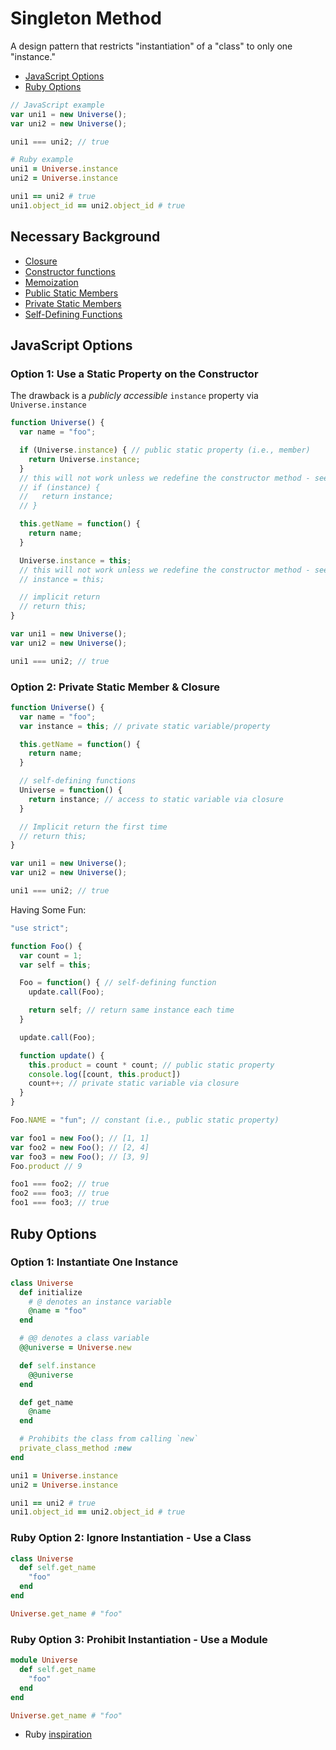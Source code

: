 # Singleton Method

A design pattern that restricts "instantiation" of a "class" to only one "instance."

* [JavaScript Options](#javascript-options)
* [Ruby Options](#ruby-options)

```JavaScript
// JavaScript example
var uni1 = new Universe();
var uni2 = new Universe();

uni1 === uni2; // true
```

```Ruby
# Ruby example
uni1 = Universe.instance
uni2 = Universe.instance

uni1 == uni2 # true
uni1.object_id == uni2.object_id # true
```

## Necessary Background

* [Closure](/functions/closure.md)
* [Constructor functions](/functions/constructor_functions.md)
* [Memoization](/functions/memoization.md)
* [Public Static Members](/functions/public_static_members.md)
* [Private Static Members](/functions/private_static_members.md)
* [Self-Defining Functions](/functions/private_static_members.md)

## JavaScript Options

### Option 1: Use a Static Property on the Constructor

The drawback is a *publicly accessible* `instance` property via `Universe.instance`

```JavaScript
function Universe() {
  var name = "foo";

  if (Universe.instance) { // public static property (i.e., member)
    return Universe.instance;
  }
  // this will not work unless we redefine the constructor method - see Option 2
  // if (instance) {
  //   return instance;
  // }

  this.getName = function() {
    return name;
  }

  Universe.instance = this;
  // this will not work unless we redefine the constructor method - see Option 2
  // instance = this;

  // implicit return
  // return this;
}

var uni1 = new Universe();
var uni2 = new Universe();

uni1 === uni2; // true
```

### Option 2: Private Static Member & Closure

```JavaScript
function Universe() {
  var name = "foo";
  var instance = this; // private static variable/property

  this.getName = function() {
    return name;
  }

  // self-defining functions
  Universe = function() {
    return instance; // access to static variable via closure
  }

  // Implicit return the first time
  // return this;
}

var uni1 = new Universe();
var uni2 = new Universe();

uni1 === uni2; // true
```

Having Some Fun:

```JavaScript
"use strict";

function Foo() {
  var count = 1;
  var self = this;

  Foo = function() { // self-defining function
    update.call(Foo);

    return self; // return same instance each time
  }

  update.call(Foo);

  function update() {
    this.product = count * count; // public static property
    console.log([count, this.product])
    count++; // private static variable via closure
  }
}

Foo.NAME = "fun"; // constant (i.e., public static property)

var foo1 = new Foo(); // [1, 1]
var foo2 = new Foo(); // [2, 4]
var foo3 = new Foo(); // [3, 9]
Foo.product // 9

foo1 === foo2; // true
foo2 === foo3; // true
foo1 === foo3; // true
```

## Ruby Options

### Option 1: Instantiate One Instance

```Ruby
class Universe
  def initialize
    # @ denotes an instance variable
    @name = "foo"
  end

  # @@ denotes a class variable
  @@universe = Universe.new

  def self.instance
    @@universe
  end

  def get_name
    @name
  end

  # Prohibits the class from calling `new`
  private_class_method :new
end

uni1 = Universe.instance
uni2 = Universe.instance

uni1 == uni2 # true
uni1.object_id == uni2.object_id # true
```

### Ruby Option 2: Ignore Instantiation - Use a Class

```Ruby
class Universe
  def self.get_name
    "foo"
  end
end

Universe.get_name # "foo"
```

### Ruby Option 3: Prohibit Instantiation - Use a Module

```Ruby
module Universe
  def self.get_name
    "foo"
  end
end

Universe.get_name # "foo"
```

* Ruby [inspiration](https://dalibornasevic.com/posts/9-ruby-singleton-pattern)
